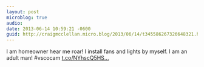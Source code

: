 ```yaml
---
layout: post
microblog: true
audio: 
date: 2013-06-14 10:59:21 -0600
guid: http://craigmcclellan.micro.blog/2013/06/14/t345586267326648321.html
---
```

I am homeowner hear me roar! I install fans and lights by myself. I am an adult man! #vscocam [t.co/NYhscQ5HS...](http://t.co/NYhscQ5HSp)
